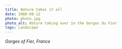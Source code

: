 ```yaml
---
title: Nature takes it all
date: 2008-08-12
photo: photo.jpg
photo_alt: Nature taking over in the Gorges du Fier
tags: Landscape
---
```


_Gorges of Fier, France_
